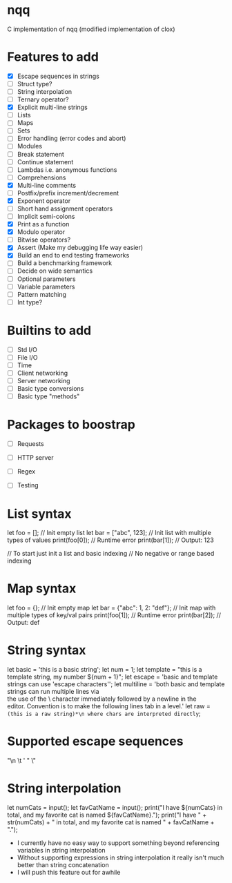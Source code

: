 # nqq
C implementation of nqq (modified implementation of clox)

# Features to add
- [x] Escape sequences in strings
- [ ] Struct type?
- [ ] String interpolation
- [ ] Ternary operator?
- [x] Explicit multi-line strings
- [ ] Lists
- [ ] Maps
- [ ] Sets
- [ ] Error handling (error codes and abort)
- [ ] Modules
- [ ] Break statement
- [ ] Continue statement
- [ ] Lambdas i.e. anonymous functions
- [ ] Comprehensions
- [x] Multi-line comments
- [ ] Postfix/prefix increment/decrement
- [x] Exponent operator
- [ ] Short hand assignment operators
- [ ] Implicit semi-colons
- [x] Print as a function
- [x] Modulo operator
- [ ] Bitwise operators?
- [x] Assert (Make my debugging life way easier)
- [x] Build an end to end testing frameworks
- [ ] Build a benchmarking framework
- [ ] Decide on wide semantics
- [ ] Optional parameters
- [ ] Variable parameters
- [ ] Pattern matching
- [ ] Int type?

# Builtins to add
- [ ] Std I/O
- [ ] File I/O
- [ ] Time
- [ ] Client networking
- [ ] Server networking
- [ ] Basic type conversions
- [ ] Basic type "methods"

# Packages to boostrap
- [ ] Requests
- [ ] HTTP server
- [ ] Regex
- [ ] Testing


# List syntax
let foo = []; // Init empty list
let bar = ["abc", 123]; // Init list with multiple types of values
print(foo[0]); // Runtime error
print(bar[1]); // Output: 123

// To start just init a list and basic indexing
// No negative or range based indexing

# Map syntax
let foo = {}; // Init empty map
let bar = {"abc": 1, 2: "def"}; // Init map with multiple types of key/val pairs
print(foo[1]); // Runtime error
print(bar[2]); // Output: def

# String syntax
let basic = 'this is a basic string';
let num = 1;
let template = "this is a template string, my number ${num + 1}";
let escape = 'basic and template strings can use \'escape characters\'';
let multiline = 'both basic and template strings can run multiple lines via \
    the use of the \\ character immediately followed by a newline in the \
    editor. Convention is to make the following lines tab in a level.'
let raw = `(this is a raw string)*\n where chars are interpreted directly`;

# Supported escape sequences
"\n \t \' \" \\"

# String interpolation
let numCats = input();
let favCatName = input();
print("I have ${numCats} in total, and my favorite cat is named ${favCatName}.");
print("I have " + str(numCats) + " in total, and my favorite cat is named " + favCatName + ".");

- I currently have no easy way to support something beyond referencing variables in string interpolation
- Without supporting expressions in string interpolation it really isn't much better than string concatenation
- I will push this feature out for awhile